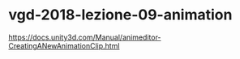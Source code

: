 # vgd-2018-lezione-09-animation
https://docs.unity3d.com/Manual/animeditor-CreatingANewAnimationClip.html
